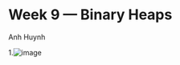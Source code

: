 # Week 9 — Binary Heaps

Anh Huynh



1.![image](https://user-images.githubusercontent.com/11669149/229943640-2f9f7951-a9c6-4e4a-86f2-ea5dcd4bc64a.png)